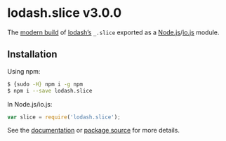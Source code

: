 # lodash.slice v3.0.0

The [modern build](https://github.com/lodash/lodash/wiki/Build-Differences) of [lodash’s](https://lodash.com/) `_.slice` exported as a [Node.js](http://nodejs.org/)/[io.js](https://iojs.org/) module.

## Installation

Using npm:

```bash
$ {sudo -H} npm i -g npm
$ npm i --save lodash.slice
```

In Node.js/io.js:

```js
var slice = require('lodash.slice');
```

See the [documentation](https://lodash.com/docs#slice) or [package source](https://github.com/lodash/lodash/blob/3.0.0-npm-packages/lodash.slice) for more details.
